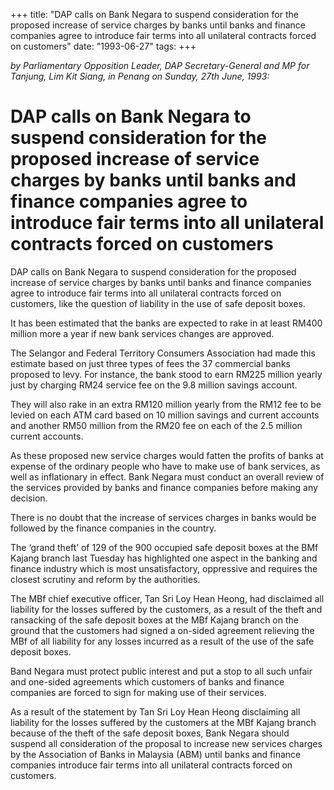 +++ 
title: "DAP calls on Bank Negara to suspend consideration for the proposed increase of service charges by banks until banks and finance companies agree to introduce fair terms into all unilateral contracts forced on customers"
date: "1993-06-27"
tags:
+++

_by Parliamentary Opposition Leader, DAP Secretary-General and MP for Tanjung, Lim Kit Siang, in Penang on Sunday, 27th June, 1993:_

# DAP calls on Bank Negara to suspend consideration for the proposed increase of service charges by banks until banks and finance companies agree to introduce fair terms into all unilateral contracts forced on customers

DAP calls on Bank Negara to suspend consideration for the proposed increase of service charges by banks until banks and finance companies agree to introduce fair terms into all unilateral contracts forced on customers, like the question of liability in the use of safe deposit boxes.</u>

It has been estimated that the banks are expected to rake in at least RM400 million more a year if new bank services changes are approved.

The Selangor and Federal Territory Consumers Association had made this estimate based on just three types of fees the 37 commercial banks proposed to levy. For instance, the bank stood to earn RM225 million yearly just by charging RM24 service fee on the 9.8 million savings account.

They will also rake in an extra RM120 million yearly from the RM12 fee to be levied on each ATM card based on 10 million savings and current accounts and another RM50 million from the RM20 fee on each of the 2.5 million current accounts.

As these proposed new service charges would fatten the profits of banks at expense of the ordinary people who have to make use of bank services, as well as inflationary in effect. Bank Negara must conduct an overall review of the services provided by banks and finance companies before making any decision.

There is no doubt that the increase of services charges in banks would be followed by the finance companies in the country.

The ‘grand theft’ of 129 of the 900 occupied safe deposit boxes at the BMf Kajang branch last Tuesday has highlighted one aspect in the banking and finance industry which is most unsatisfactory, oppressive and requires the closest scrutiny and reform by the authorities.

The MBf chief executive officer, Tan Sri Loy Hean Heong, had disclaimed all liability for the losses suffered by the customers, as a result of the theft and ransacking of the safe deposit boxes at the MBf Kajang branch on the ground that the customers had signed a on-sided agreement relieving the MBf of all liability for any losses incurred as a result of the use of the safe deposit boxes.

Band Negara must protect public interest and put a stop to all such unfair and one-sided agreements which customers of banks and finance companies are forced to sign for making use of their services.

As a result of the statement by Tan Sri Loy Hean Heong disclaiming all liability for the losses suffered by the customers at the MBf Kajang branch because of the theft of the safe deposit boxes, Bank Negara should suspend all consideration of the proposal to increase new services charges by the Association of Banks in Malaysia (ABM) until banks and finance companies introduce fair terms into all unilateral contracts forced on customers.
 
